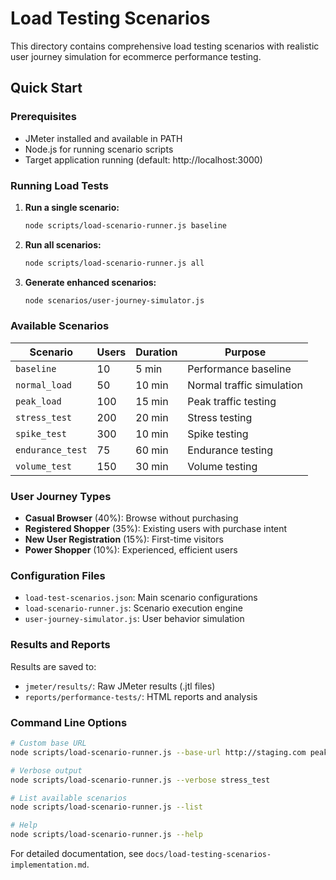 # Load Testing Scenarios

This directory contains comprehensive load testing scenarios with realistic user journey simulation for ecommerce performance testing.

## Quick Start

### Prerequisites

- JMeter installed and available in PATH
- Node.js for running scenario scripts
- Target application running (default: http://localhost:3000)

### Running Load Tests

1. **Run a single scenario:**
   ```bash
   node scripts/load-scenario-runner.js baseline
   ```

2. **Run all scenarios:**
   ```bash
   node scripts/load-scenario-runner.js all
   ```

3. **Generate enhanced scenarios:**
   ```bash
   node scenarios/user-journey-simulator.js
   ```

### Available Scenarios

| Scenario | Users | Duration | Purpose |
|----------|-------|----------|---------|
| `baseline` | 10 | 5 min | Performance baseline |
| `normal_load` | 50 | 10 min | Normal traffic simulation |
| `peak_load` | 100 | 15 min | Peak traffic testing |
| `stress_test` | 200 | 20 min | Stress testing |
| `spike_test` | 300 | 10 min | Spike testing |
| `endurance_test` | 75 | 60 min | Endurance testing |
| `volume_test` | 150 | 30 min | Volume testing |

### User Journey Types

- **Casual Browser** (40%): Browse without purchasing
- **Registered Shopper** (35%): Existing users with purchase intent
- **New User Registration** (15%): First-time visitors
- **Power Shopper** (10%): Experienced, efficient users

### Configuration Files

- `load-test-scenarios.json`: Main scenario configurations
- `load-scenario-runner.js`: Scenario execution engine
- `user-journey-simulator.js`: User behavior simulation

### Results and Reports

Results are saved to:
- `jmeter/results/`: Raw JMeter results (.jtl files)
- `reports/performance-tests/`: HTML reports and analysis

### Command Line Options

```bash
# Custom base URL
node scripts/load-scenario-runner.js --base-url http://staging.com peak_load

# Verbose output
node scripts/load-scenario-runner.js --verbose stress_test

# List available scenarios
node scripts/load-scenario-runner.js --list

# Help
node scripts/load-scenario-runner.js --help
```

For detailed documentation, see `docs/load-testing-scenarios-implementation.md`.
